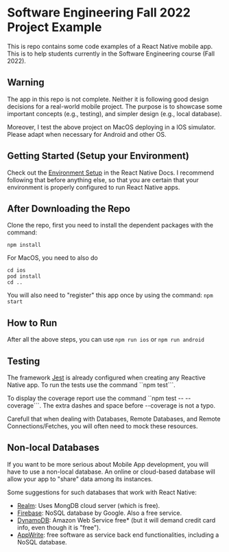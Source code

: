 # Software Engineering Fall 2022 Project Example

This is repo contains some code examples of a React Native mobile app. This is to help students currently in the Software Engineering course (Fall 2022).

## Warning

The app in this repo is not complete. Neither it is following good design decisions for a real-world mobile project. The purpose is to showcase some important concepts (e.g., testing), and simpler design (e.g., local database). 

Moreover, I test the above project on MacOS deploying in a IOS simulator. Please adapt when necessary for Android and other OS. 

## Getting Started (Setup your Environment)

Check out the [Environment Setup](https://reactnative.dev/docs/environment-setup) in the React Native Docs. I recommend following that before anything else, so that you are certain that your environment is properly configured to run React Native apps.

## After Downloading the Repo

Clone the repo, first you need to install the dependent packages with the command:
```
npm install
````

For MacOS, you need to also do 
```
cd ios
pod install
cd ..
```

You will also need to "register" this app once by using the command: ```npm start```

## How to Run

After all the above steps, you can use ```npm run ios``` or ```npm run android```

## Testing

The framework [Jest](https://jestjs.io/) is already configured when creating any Reactive Native app. To run the tests use the command ``npm test```.

To display the coverage report use the command ``npm test -- --coverage```. The extra dashes and space before --coverage is not a typo.

Carefull that when dealing with Databases, Remote Databases, and Remote Connections/Fetches, you will often need to mock these resources.

## Non-local Databases

If you want to be more serious about Mobile App development, you will have to use a non-local database. An online or cloud-based database will allow your app to "share" data among its instances.

Some suggestions for such databases that work with React Native:
- [Realm](https://realm.io/): Uses MongDB cloud server (which is free).
- [Firebase](https://firebase.google.com/): NoSQL database by Google. Also a free service.
- [DynamoDB](https://aws.amazon.com/dynamodb/): Amazon Web Service free* (but it will demand credit card info, even though it is "free").
- [AppWrite](https://appwrite.io/): free software as service back end functionalities, including a NoSQL database.



